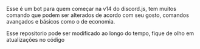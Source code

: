 Esse é um bot para quem começar na v14 do discord.js, tem muitos comando que podem ser alterados de acordo com seu gosto, comandos avançados e básicos como o de economia.

Esse repositorio pode ser modificado ao longo do tempo, fique de olho em atualizações no código
